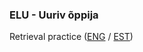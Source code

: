 ### ELU - Uuriv õppija

Retrieval practice ([ENG](retrieval-practice-en.md) / [EST](retrieval-practice-et.md))